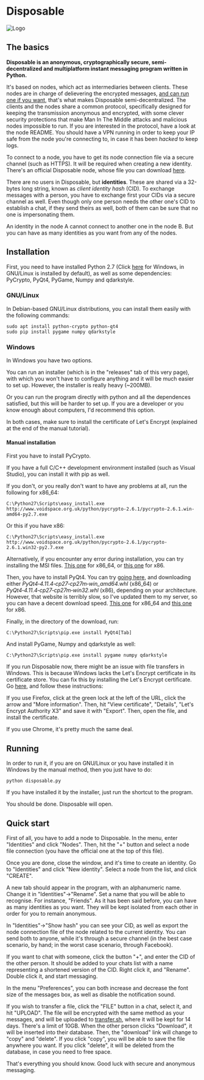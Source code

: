 # Disposable

![Logo](https://git.jlxip.net/jlxip/Disposable-Client/raw/2b131144d2a31c8a72e41fae89f567ebe87855d4/UI/MainImage/256x256.png)

## The basics
**Disposable is an anonymous, cryptographically secure, semi-decentralized and multiplatform instant messaging program written in Python.**

It's based on nodes, which act as intermediaries between clients. These nodes are in charge of delievering the encrypted messages, [and can run one if you want](https://git.jlxip.net/jlxip/Disposable-Node), that's what makes Disposable semi-decentralized. The clients and the nodes share a common protocol, specifically designed for keeping the transmission anonymous and encrypted, with some clever security protections that make Man In The Middle attacks and malicious nodes impossible to run. If you are interested in the protocol, have a look at the node README. You should have a VPN running in order to keep your IP safe from the node you're connecting to, in case it has been _hacked_ to keep logs.

To connect to a node, you have to get its node connection file via a secure channel (such as HTTPS). It will be required when creating a new identity. There's an official Disposable node, whose file you can download [here](https://jlxip.net/node.dat).

There are no users in Disposable, but **identities**. These are shared via a 32-bytes long string, known as _client identity hash_ (CID). To exchange messages with a person, you have to exchange first your CIDs via a secure channel as well. Even though only one person needs the other one's CID to establish a chat, if they send theirs as well, both of them can be sure that no one is impersonating them.

An identity in the node A cannot connect to another one in the node B. But you can have as many identities as you want from any of the nodes.

## Installation
First, you need to have installed Python 2.7 (Click [here](https://www.python.org/downloads/) for Windows, in GNU/Linux is installed by default), as well as some dependencies: PyCrypto, PyQt4, PyGame, Numpy and qdarkstyle.

### GNU/Linux
In Debian-based GNU/Linux distributions, you can install them easily with the following commands:
```
sudo apt install python-crypto python-qt4
sudo pip install pygame numpy qdarkstyle
```

### Windows
In Windows you have two options.

You can run an installer (which is in the "releases" tab of this very page), with which you won't have to configure anything and it will be much easier to set up. However, the installer is really heavy (~200MB).

Or you can run the program directly with python and all the dependences satisfied, but this will be harder to set up. If you are a developer or you know enough about computers, I'd recommend this option.

In both cases, make sure to install the certificate of Let's Encrypt (explained at the end of the manual tutorial).

#### Manual installation
First you have to install PyCrypto.

If you have a full C/C++ development environment installed (such as Visual Studio), you can install it with pip as well.

If you don't, or you really don't want to have any problems at all, run the following for x86_64:

```
C:\Python27\Scripts\easy_install.exe http://www.voidspace.org.uk/python/pycrypto-2.6.1/pycrypto-2.6.1.win-amd64-py2.7.exe
```

Or this if you have x86:

```
C:\Python27\Scripts\easy_install.exe http://www.voidspace.org.uk/python/pycrypto-2.6.1/pycrypto-2.6.1.win32-py2.7.exe
```

Alternatively, if you encounter any error during installation, you can try installing the MSI files. [This one](http://www.voidspace.org.uk/python/pycrypto-2.6.1/pycrypto-2.6.1.win-amd64-py2.7.msi) for x86_64, or [this one](http://www.voidspace.org.uk/python/pycrypto-2.6.1/pycrypto-2.6.1.win32-py2.7.msi) for x86.

Then, you have to install PyQt4. You can try [going here](https://www.lfd.uci.edu/~gohlke/pythonlibs/#pyqt4), and downloading either _PyQt4‑4.11.4‑cp27‑cp27m‑win\_amd64.whl_ (x86_64) or _PyQt4‑4.11.4‑cp27‑cp27m‑win32.whl_ (x86), depending on your architecture. However, that website is terribly slow, so I've updated them to my server, so you can have a decent download speed. [This one](https://jlxip.net/mirror/PyQt4-4.11.4-cp27-cp27m-win_amd64.whl) for x86_64 and [this one](https://jlxip.net/mirror/PyQt4-4.11.4-cp27-cp27m-win32.whl) for x86.

Finally, in the directory of the download, run:

```
C:\Python27\Scripts\pip.exe install PyQt4[Tab]
```

And install PyGame, Numpy and qdarkstyle as well:

```
C:\Python27\Scripts\pip.exe install pygame numpy qdarkstyle
```

If you run Disposable now, there might be an issue with file transfers in Windows. This is because Windows lacks the Let's Encrypt certificate in its certificate store. You can fix this by installing the Let's Encrypt certificate. Go [here](https://transfer.sh), and follow these instructions:

If you use Firefox, click at the green lock at the left of the URL, click the arrow and "More information". Then, hit "View certificate", "Details", "Let's Encrypt Authority X3" and save it with "Export". Then, open the file, and install the certificate.

If you use Chrome, it's pretty much the same deal.

## Running
In order to run it, if you are on GNU/Linux or you have installed it in Windows by the manual method, then you just have to do:

```
python disposable.py
```

If you have installed it by the installer, just run the shortcut to the program.

You should be done. Disposable will open.

## Quick start
First of all, you have to add a node to Disposable. In the menu, enter "Identities" and click "Nodes". Then, hit the "+" button and select a node file connection (you have the official one at the top of this file).

Once you are done, close the window, and it's time to create an identity. Go to "Identities" and click "New identity". Select a node from the list, and click "CREATE".

A new tab should appear in the program, with an alphanumeric name. Change it in "Identities"->"Rename". Set a name that you will be able to recognise. For instance, "Friends". As it has been said before, you can have as many identities as you want. They will be kept isolated from each other in order for you to remain anonymous.

In "Identities"->"Show hash" you can see your CID, as well as export the node connection file of the node related to the current identity. You can send both to anyone, while it's through a secure channel (in the best case scenario, by hand; in the worst case scenario, through Facebook).

If you want to chat with someone, click the button "+", and enter the CID of the other person. It should be added to your chats list with a name representing a shortened version of the CID. Right click it, and "Rename". Double click it, and start messaging.

In the menu "Preferences", you can both increase and decrease the font size of the messages box, as well as disable the notification sound.

If you wish to transfer a file, click the "FILE" button in a chat, select it, and hit "UPLOAD". The file will be encrypted with the same method as your messages, and will be uploaded to [transfer.sh](https://transfer.sh), where it will be kept for 14 days. There's a limit of 10GB. When the other person clicks "Download", it will be inserted into their database. Then, the "download" link will change to "copy" and "delete". If you click "copy", you will be able to save the file anywhere you want. If you click "delete", it will be deleted from the database, in case you need to free space.

That's everything you should know. Good luck with secure and anonymous messaging.
